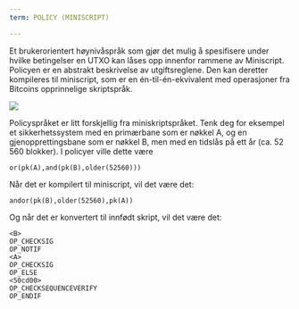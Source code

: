 ```yaml
---
term: POLICY (MINISCRIPT)

---
```

Et brukerorientert høynivåspråk som gjør det mulig å spesifisere under hvilke betingelser en UTXO kan låses opp innenfor rammene av Miniscript. Policyen er en abstrakt beskrivelse av utgiftsreglene. Den kan deretter kompileres til miniscript, som er en én-til-én-ekvivalent med operasjoner fra Bitcoins opprinnelige skriptspråk.

![](../../dictionnaire/assets/30.webp)

Policyspråket er litt forskjellig fra miniskriptspråket. Tenk deg for eksempel et sikkerhetssystem med en primærbane som er nøkkel A, og en gjenopprettingsbane som er nøkkel B, men med en tidslås på ett år (ca. 52 560 blokker). I policyer ville dette være

```plaintext
or(pk(A),and(pk(B),older(52560)))
```

Når det er kompilert til miniscript, vil det være det:

```plaintext
andor(pk(B),older(52560),pk(A))
```

Og når det er konvertert til innfødt skript, vil det være det:

```plaintext
<B>
OP_CHECKSIG
OP_NOTIF
<A>
OP_CHECKSIG
OP_ELSE
<50cd00>
OP_CHECKSEQUENCEVERIFY
OP_ENDIF
```